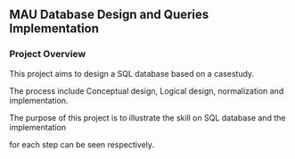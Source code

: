## MAU Database Design and Queries Implementation
### Project Overview

<p>This project aims to design a SQL database based on a casestudy. </p>
<p>The process include Conceptual design, Logical design,  normalization and implementation.</p>
<p>The purpose of this project is to illustrate the skill on SQL database and the implementation <p>for each step can be seen respectively.</p>

